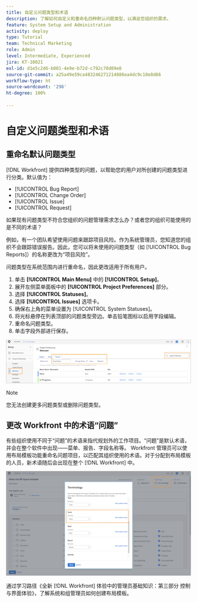 ```yaml
---
title: 自定义问题类型和术语
description: 了解如何自定义和重命名四种默认问题类型，以满足您组织的需求。
feature: System Setup and Administration
activity: deploy
type: Tutorial
team: Technical Marketing
role: Admin
level: Intermediate, Experienced
jira: KT-10021
exl-id: d1e5c2d6-b001-4e9e-b72d-c792c70d09e8
source-git-commit: a25a49e59ca483246271214886ea4dc9c10e8d66
workflow-type: ht
source-wordcount: '298'
ht-degree: 100%

---
```


# 自定义问题类型和术语

## 重命名默认问题类型

[!DNL Workfront] 提供四种类型的问题，以帮助您的用户对所创建的问题类型进行分类。默认值为：

* [!UICONTROL Bug Report]
* [!UICONTROL Change Order]
* [!UICONTROL Issue]
* [!UICONTROL Request]

如果现有问题类型不符合您组织的问题管理需求怎么办？或者您的组织可能使用的是不同的术语？

例如，有一个团队希望使用问题来跟踪项目风险。作为系统管理员，您知道您的组织不会跟踪错误报告。因此，您可以将未使用的问题类型（如 [!UICONTROL Bug Reports]）的名称更改为“项目风险”。

问题类型在系统范围内进行重命名，因此更改适用于所有用户。

1. 单击 **[!UICONTROL Main Menu]** 中的 **[!UICONTROL Setup]**。
1. 展开左侧菜单面板中的 **[!UICONTROL Project Preferences]** 部分。
1. 选择 **[!UICONTROL Statuses]**。
1. 选择 **[!UICONTROL Issues]** 选项卡。
1. 确保右上角的菜单设置为 [!UICONTROL System Statuses]。
1. 将光标悬停在列表顶部的问题类型旁边。单击铅笔图标以启用字段编辑。
1. 重命名问题类型。
1. 单击字段外部进行保存。

![[!UICONTROL Issues] 选项卡，在 [!UICONTROL Statuses] 页面中，位于 [!UICONTROL Setup]](assets/admin-fund-issue-types.png)

>[!NOTE]
>
>您无法创建更多问题类型或删除问题类型。

<!---
learn more URLs
Customize default issue types
--->

## 更改 Workfront 中的术语“问题”

有些组织使用不同于“问题”的术语来指代规划外的工作项目。“问题”是默认术语，并会在整个软件中出现——菜单、报告、字段名称等。
Workfront 管理员可以使用布局模板功能重命名问题项目，以匹配其组织使用的术语。对于分配到布局模板的人员，新术语随后会出现在整个 [!DNL Workfront] 中。

![[!UICONTROL Terminology] 窗口，其中突出显示 [!UICONTROL Issue]](assets/admin-fund-issue-custom-terminology.png)

<!---
paragraph below needs a hyperlink
--->

通过学习路径《全新 [!DNL Workfront] 体验中的管理员基础知识：第三部分 控制与界面体验》，了解系统和组管理员如何创建布局模板。

<!---
learn more URLs
Create and manage layout templates
--->
